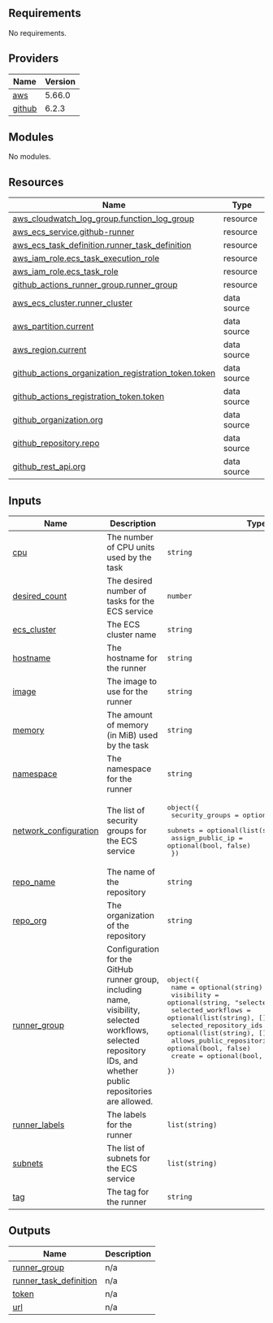 <!-- BEGIN_TF_DOCS -->
## Requirements

No requirements.

## Providers

| Name | Version |
|------|---------|
| <a name="provider_aws"></a> [aws](#provider\_aws) | 5.66.0 |
| <a name="provider_github"></a> [github](#provider\_github) | 6.2.3 |

## Modules

No modules.

## Resources

| Name | Type |
|------|------|
| [aws_cloudwatch_log_group.function_log_group](https://registry.terraform.io/providers/hashicorp/aws/latest/docs/resources/cloudwatch_log_group) | resource |
| [aws_ecs_service.github-runner](https://registry.terraform.io/providers/hashicorp/aws/latest/docs/resources/ecs_service) | resource |
| [aws_ecs_task_definition.runner_task_definition](https://registry.terraform.io/providers/hashicorp/aws/latest/docs/resources/ecs_task_definition) | resource |
| [aws_iam_role.ecs_task_execution_role](https://registry.terraform.io/providers/hashicorp/aws/latest/docs/resources/iam_role) | resource |
| [aws_iam_role.ecs_task_role](https://registry.terraform.io/providers/hashicorp/aws/latest/docs/resources/iam_role) | resource |
| [github_actions_runner_group.runner_group](https://registry.terraform.io/providers/hashicorp/github/latest/docs/resources/actions_runner_group) | resource |
| [aws_ecs_cluster.runner_cluster](https://registry.terraform.io/providers/hashicorp/aws/latest/docs/data-sources/ecs_cluster) | data source |
| [aws_partition.current](https://registry.terraform.io/providers/hashicorp/aws/latest/docs/data-sources/partition) | data source |
| [aws_region.current](https://registry.terraform.io/providers/hashicorp/aws/latest/docs/data-sources/region) | data source |
| [github_actions_organization_registration_token.token](https://registry.terraform.io/providers/hashicorp/github/latest/docs/data-sources/actions_organization_registration_token) | data source |
| [github_actions_registration_token.token](https://registry.terraform.io/providers/hashicorp/github/latest/docs/data-sources/actions_registration_token) | data source |
| [github_organization.org](https://registry.terraform.io/providers/hashicorp/github/latest/docs/data-sources/organization) | data source |
| [github_repository.repo](https://registry.terraform.io/providers/hashicorp/github/latest/docs/data-sources/repository) | data source |
| [github_rest_api.org](https://registry.terraform.io/providers/hashicorp/github/latest/docs/data-sources/rest_api) | data source |

## Inputs

| Name | Description | Type | Default | Required |
|------|-------------|------|---------|:--------:|
| <a name="input_cpu"></a> [cpu](#input\_cpu) | The number of CPU units used by the task | `string` | `2048` | no |
| <a name="input_desired_count"></a> [desired\_count](#input\_desired\_count) | The desired number of tasks for the ECS service | `number` | `3` | no |
| <a name="input_ecs_cluster"></a> [ecs\_cluster](#input\_ecs\_cluster) | The ECS cluster name | `string` | n/a | yes |
| <a name="input_hostname"></a> [hostname](#input\_hostname) | The hostname for the runner | `string` | n/a | yes |
| <a name="input_image"></a> [image](#input\_image) | The image to use for the runner | `string` | n/a | yes |
| <a name="input_memory"></a> [memory](#input\_memory) | The amount of memory (in MiB) used by the task | `string` | `4096` | no |
| <a name="input_namespace"></a> [namespace](#input\_namespace) | The namespace for the runner | `string` | n/a | yes |
| <a name="input_network_configuration"></a> [network\_configuration](#input\_network\_configuration) | The list of security groups for the ECS service | <pre>object({<br>    security_groups  = optional(list(string), [])<br>    subnets          = optional(list(string), [])<br>    assign_public_ip = optional(bool, false)<br>  })</pre> | `{}` | no |
| <a name="input_repo_name"></a> [repo\_name](#input\_repo\_name) | The name of the repository | `string` | `null` | no |
| <a name="input_repo_org"></a> [repo\_org](#input\_repo\_org) | The organization of the repository | `string` | `null` | no |
| <a name="input_runner_group"></a> [runner\_group](#input\_runner\_group) | Configuration for the GitHub runner group, including name, visibility, selected workflows, selected repository IDs, and whether public repositories are allowed. | <pre>object({<br>    name                       = optional(string)<br>    visibility                 = optional(string, "selected")<br>    selected_workflows         = optional(list(string), [])<br>    selected_repository_ids    = optional(list(string), [])<br>    allows_public_repositories = optional(bool, false)<br>    create                     = optional(bool, false)<br>  })</pre> | `{}` | no |
| <a name="input_runner_labels"></a> [runner\_labels](#input\_runner\_labels) | The labels for the runner | `list(string)` | n/a | yes |
| <a name="input_subnets"></a> [subnets](#input\_subnets) | The list of subnets for the ECS service | `list(string)` | n/a | yes |
| <a name="input_tag"></a> [tag](#input\_tag) | The tag for the runner | `string` | n/a | yes |

## Outputs

| Name | Description |
|------|-------------|
| <a name="output_runner_group"></a> [runner\_group](#output\_runner\_group) | n/a |
| <a name="output_runner_task_definition"></a> [runner\_task\_definition](#output\_runner\_task\_definition) | n/a |
| <a name="output_token"></a> [token](#output\_token) | n/a |
| <a name="output_url"></a> [url](#output\_url) | n/a |
<!-- END_TF_DOCS -->